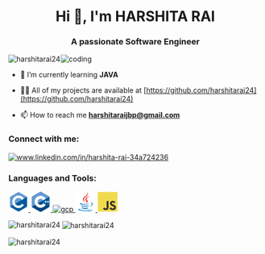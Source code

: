 <h1 align="center">Hi 👋, I'm HARSHITA RAI</h1>
<h3 align="center">A passionate Software Engineer</h3>

<img align="right" alt="coding" width="400" src="https://user-images.githubusercontent.com/74038190/213844263-a8897a51-32f4-4b3b-b5c2-e1528b89f6f3.png">

<p align="left"> <img src="https://komarev.com/ghpvc/?username=harshitarai24&label=Profile%20views&color=0e75b6&style=flat" alt="harshitarai24" /> </p>

- 🌱 I’m currently learning **JAVA**

- 👨‍💻 All of my projects are available at [https://github.com/harshitarai24](https://github.com/harshitarai24)

- 📫 How to reach me **harshitaraijbp@gmail.com**

<h3 align="left">Connect with me:</h3>
<p align="left">
<a href="https://linkedin.com/in/www.linkedin.com/in/harshita-rai-34a724236" target="blank"><img align="center" src="https://raw.githubusercontent.com/rahuldkjain/github-profile-readme-generator/master/src/images/icons/Social/linked-in-alt.svg" alt="www.linkedin.com/in/harshita-rai-34a724236" height="30" width="40" /></a>
</p>

<h3 align="left">Languages and Tools:</h3>
<p align="left"> <a href="https://www.cprogramming.com/" target="_blank" rel="noreferrer"> <img src="https://raw.githubusercontent.com/devicons/devicon/master/icons/c/c-original.svg" alt="c" width="40" height="40"/> </a> <a href="https://www.w3schools.com/cpp/" target="_blank" rel="noreferrer"> <img src="https://raw.githubusercontent.com/devicons/devicon/master/icons/cplusplus/cplusplus-original.svg" alt="cplusplus" width="40" height="40"/> </a> <a href="https://cloud.google.com" target="_blank" rel="noreferrer"> <img src="https://www.vectorlogo.zone/logos/google_cloud/google_cloud-icon.svg" alt="gcp" width="40" height="40"/> </a> <a href="https://www.java.com" target="_blank" rel="noreferrer"> <img src="https://raw.githubusercontent.com/devicons/devicon/master/icons/java/java-original.svg" alt="java" width="40" height="40"/> </a> <a href="https://developer.mozilla.org/en-US/docs/Web/JavaScript" target="_blank" rel="noreferrer"> <img src="https://raw.githubusercontent.com/devicons/devicon/master/icons/javascript/javascript-original.svg" alt="javascript" width="40" height="40"/> </a> </p>

<p><img align="left" src="https://github-readme-stats.vercel.app/api/top-langs?username=harshitarai24&show_icons=true&locale=en&layout=compact" alt="harshitarai24" /></p>

<p>&nbsp;<img align="center" src="https://github-readme-stats.vercel.app/api?username=harshitarai24&show_icons=true&locale=en" alt="harshitarai24" /></p>

<p><img align="center" src="https://github-readme-streak-stats.herokuapp.com/?user=harshitarai24&" alt="harshitarai24" /></p>
